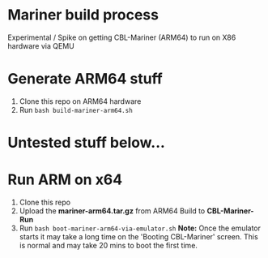 # Mariner build process
Experimental / Spike on getting CBL-Mariner (ARM64) to run on X86 hardware via QEMU

# Generate ARM64 stuff
1. Clone this repo on ARM64 hardware
1. Run `bash build-mariner-arm64.sh`

# Untested stuff below...

# Run ARM on x64
1. Clone this repo
1. Upload the **mariner-arm64.tar.gz** from ARM64 Build to **CBL-Mariner-Run**
1. Run `bash boot-mariner-arm64-via-emulator.sh`
    **Note:** Once the emulator starts it may take a long time on the 'Booting CBL-Mariner' screen.  This is normal and may take 20 mins to boot the first time.
